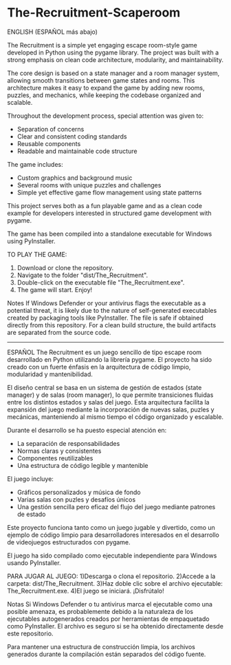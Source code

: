 # The-Recruitment-Scaperoom

ENGLISH  (ESPAÑOL más abajo)

The Recruitment is a simple yet engaging escape room-style game developed in Python using the pygame library. The project was built with a strong emphasis on clean code architecture, modularity, and maintainability.

The core design is based on a state manager and a room manager system, allowing smooth transitions between game states and rooms. This architecture makes it easy to expand the game by adding new rooms, puzzles, and mechanics, while keeping the codebase organized and scalable.

Throughout the development process, special attention was given to:
  - Separation of concerns
  - Clear and consistent coding standards
  - Reusable components
  - Readable and maintainable code structure

The game includes:
  - Custom graphics and background music
  - Several rooms with unique puzzles and challenges
  - Simple yet effective game flow management using state patterns

This project serves both as a fun playable game and as a clean code example for developers interested in structured game development with pygame.

The game has been compiled into a standalone executable for Windows using PyInstaller.

TO PLAY THE GAME:

  1) Download or clone the repository.
  2) Navigate to the folder "dist/The_Recruitment".
  3) Double-click on the executable file "The_Recruitment.exe".
  4) The game will start. Enjoy!

Notes
If Windows Defender or your antivirus flags the executable as a potential threat, it is likely due to the nature of self-generated executables created by packaging tools like PyInstaller. The file is safe if obtained directly from this repository.
For a clean build structure, the build artifacts are separated from the source code.
__________________________________________________________________________________________________________________________________________________________

ESPAÑOL
The Recruitment es un juego sencillo de tipo escape room desarrollado en Python utilizando la librería pygame. El proyecto ha sido creado con un fuerte énfasis en la arquitectura de código limpio, modularidad y mantenibilidad.

El diseño central se basa en un sistema de gestión de estados (state manager) y de salas (room manager), lo que permite transiciones fluidas entre los distintos estados y salas del juego. Esta arquitectura facilita la expansión del juego mediante la incorporación de nuevas salas, puzles y mecánicas, manteniendo al mismo tiempo el código organizado y escalable.

Durante el desarrollo se ha puesto especial atención en:
  - La separación de responsabilidades
  - Normas claras y consistentes
  - Componentes reutilizables
  - Una estructura de código legible y mantenible

El juego incluye:
  - Gráficos personalizados y música de fondo
  - Varias salas con puzles y desafíos únicos
  - Una gestión sencilla pero eficaz del flujo del juego mediante patrones de estado

Este proyecto funciona tanto como un juego jugable y divertido, como un ejemplo de código limpio para desarrolladores interesados en el desarrollo de videojuegos estructurados con pygame.

El juego ha sido compilado como ejecutable independiente para Windows usando PyInstaller.

PARA JUGAR AL JUEGO:
  1)Descarga o clona el repositorio.
  2)Accede a la carpeta: dist/The_Recruitment.
  3)Haz doble clic sobre el archivo ejecutable: The_Recruitment.exe.
  4)El juego se iniciará. ¡Disfrútalo!

Notas
Si Windows Defender o tu antivirus marca el ejecutable como una posible amenaza, es probablemente debido a la naturaleza de los ejecutables autogenerados creados por herramientas de empaquetado como PyInstaller. El archivo es seguro si se ha obtenido directamente desde este repositorio.

Para mantener una estructura de construcción limpia, los archivos generados durante la compilación están separados del código fuente.



